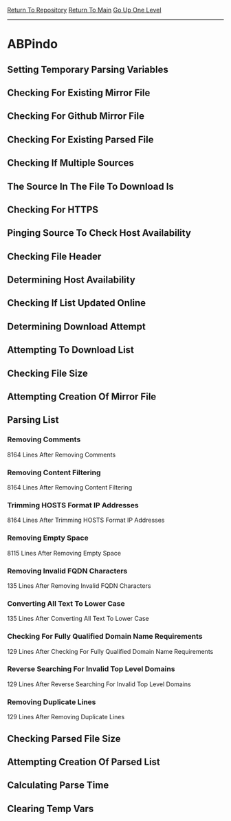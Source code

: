 [Return To Repository](https://github.com/deathbybandaid/piholeparser/)
[Return To Main](https://github.com/deathbybandaid/piholeparser/blob/master/RecentRunLogs/Mainlog.md)
[Go Up One Level](https://github.com/deathbybandaid/piholeparser/blob/master/RecentRunLogs/TopLevelScripts/30-Processing-External-Blacklists.md)
____________________________________
# ABPindo
## Setting Temporary Parsing Variables
## Checking For Existing Mirror File
## Checking For Github Mirror File
## Checking For Existing Parsed File
## Checking If Multiple Sources
## The Source In The File To Download Is
## Checking For HTTPS
## Pinging Source To Check Host Availability
## Checking File Header
## Determining Host Availability
## Checking If List Updated Online
## Determining Download Attempt
## Attempting To Download List
## Checking File Size
## Attempting Creation Of Mirror File
## Parsing List
### Removing Comments
8164 Lines After Removing Comments
### Removing Content Filtering
8164 Lines After Removing Content Filtering
### Trimming HOSTS Format IP Addresses
8164 Lines After Trimming HOSTS Format IP Addresses
### Removing Empty Space
8115 Lines After Removing Empty Space
### Removing Invalid FQDN Characters
135 Lines After Removing Invalid FQDN Characters
### Converting All Text To Lower Case
135 Lines After Converting All Text To Lower Case
### Checking For Fully Qualified Domain Name Requirements
129 Lines After Checking For Fully Qualified Domain Name Requirements
### Reverse Searching For Invalid Top Level Domains
129 Lines After Reverse Searching For Invalid Top Level Domains
### Removing Duplicate Lines
129 Lines After Removing Duplicate Lines
## Checking Parsed File Size
## Attempting Creation Of Parsed List
## Calculating Parse Time
## Clearing Temp Vars
